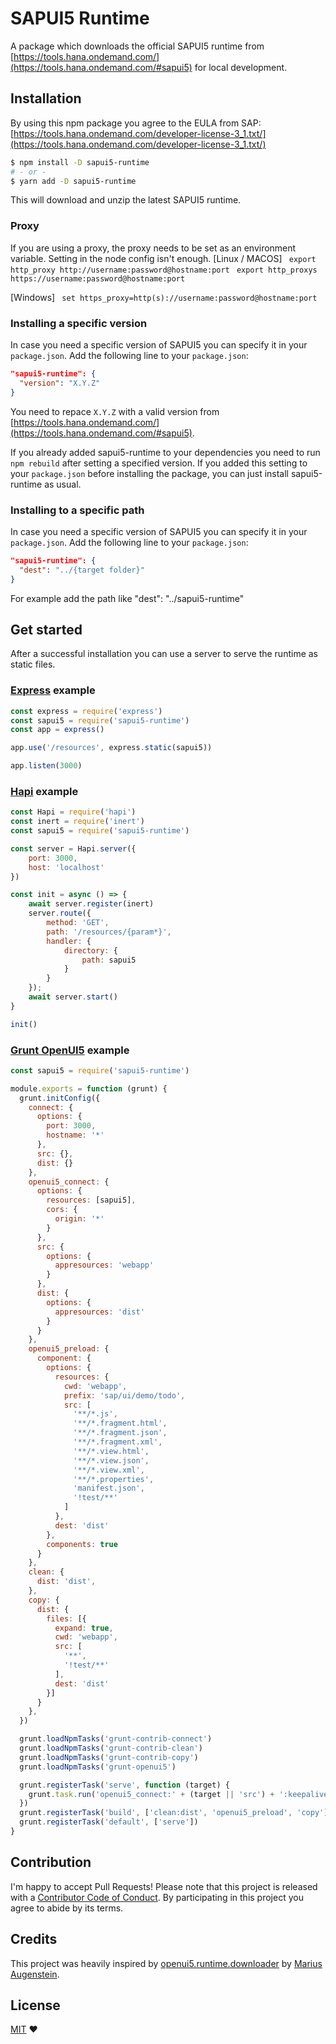 # SAPUI5 Runtime
A package which downloads the official SAPUI5 runtime from [https://tools.hana.ondemand.com/](https://tools.hana.ondemand.com/#sapui5) for local development.

## Installation
By using this npm package you agree to the EULA from SAP: [https://tools.hana.ondemand.com/developer-license-3_1.txt/](https://tools.hana.ondemand.com/developer-license-3_1.txt/)
```bash
$ npm install -D sapui5-runtime
# - or -
$ yarn add -D sapui5-runtime
```
This will download and unzip the latest SAPUI5 runtime.

### Proxy
If you are using a proxy, the proxy needs to be set as an environment variable. Setting in the node config isn't enough. 
[Linux / MACOS]
``` export http_proxy http://username:password@hostname:port```
``` export http_proxys https://username:password@hostname:port```

[Windows]
``` set https_proxy=http(s)://username:password@hostname:port```

### Installing a specific version
In case you need a specific version of SAPUI5 you can specify it in your `package.json`.
Add the following line to your `package.json`:
```json
"sapui5-runtime": {
  "version": "X.Y.Z"
}
```
You need to repace `X.Y.Z` with a valid version from [https://tools.hana.ondemand.com/](https://tools.hana.ondemand.com/#sapui5).

If you already added sapui5-runtime to your dependencies you need to run `npm rebuild` after setting a specified version. If you added this setting to your `package.json` before installing the package, you can just install sapui5-runtime as usual.

### Installing to a specific path
In case you need a specific version of SAPUI5 you can specify it in your `package.json`.
Add the following line to your `package.json`:
```json
"sapui5-runtime": {
  "dest": "../{target folder}" 
}
```
For example add the path like "dest": "../sapui5-runtime"

## Get started
After a successful installation you can use a server to serve the runtime as static files.


### [Express](https://github.com/expressjs/express) example
```javascript
const express = require('express')
const sapui5 = require('sapui5-runtime')
const app = express()

app.use('/resources', express.static(sapui5))

app.listen(3000)
```

### [Hapi](https://github.com/hapijs/hapi) example
```javascript
const Hapi = require('hapi')
const inert = require('inert')
const sapui5 = require('sapui5-runtime')

const server = Hapi.server({
    port: 3000,
    host: 'localhost'
})

const init = async () => {
    await server.register(inert)
    server.route({
        method: 'GET',
        path: '/resources/{param*}',
        handler: {
            directory: {
                path: sapui5
            }
        }
    });
    await server.start()
}

init()
```

### [Grunt OpenUI5](https://github.com/SAP/grunt-openui5) example
```javascript
const sapui5 = require('sapui5-runtime')

module.exports = function (grunt) {
  grunt.initConfig({
    connect: {
      options: {
        port: 3000,
        hostname: '*'
      },
      src: {},
      dist: {}
    },
    openui5_connect: {
      options: {
        resources: [sapui5],
        cors: {
          origin: '*'
        }
      },
      src: {
        options: {
          appresources: 'webapp'
        }
      },
      dist: {
        options: {
          appresources: 'dist'
        }
      }
    },
    openui5_preload: {
      component: {
        options: {
          resources: {
            cwd: 'webapp',
            prefix: 'sap/ui/demo/todo',
            src: [
              '**/*.js',
              '**/*.fragment.html',
              '**/*.fragment.json',
              '**/*.fragment.xml',
              '**/*.view.html',
              '**/*.view.json',
              '**/*.view.xml',
              '**/*.properties',
              'manifest.json',
              '!test/**'
            ]
          },
          dest: 'dist'
        },
        components: true
      }
    },
    clean: {
      dist: 'dist',
    },
    copy: {
      dist: {
        files: [{
          expand: true,
          cwd: 'webapp',
          src: [
            '**',
            '!test/**'
          ],
          dest: 'dist'
        }]
      }
    },
  })

  grunt.loadNpmTasks('grunt-contrib-connect')
  grunt.loadNpmTasks('grunt-contrib-clean')
  grunt.loadNpmTasks('grunt-contrib-copy')
  grunt.loadNpmTasks('grunt-openui5')

  grunt.registerTask('serve', function (target) {
    grunt.task.run('openui5_connect:' + (target || 'src') + ':keepalive')
  })
  grunt.registerTask('build', ['clean:dist', 'openui5_preload', 'copy'])
  grunt.registerTask('default', ['serve'])
}
```

## Contribution
I'm happy to accept Pull Requests! Please note that this project is released with a [Contributor Code of Conduct](https://github.com/bastilimbach/sapui5-runtime/blob/master/CODE_OF_CONDUCT.md). By participating in this project you agree to abide by its terms.

## Credits
This project was heavily inspired by [openui5.runtime.downloader](https://github.com/maugenst/openui5.runtime.downloader) by [Marius Augenstein](https://github.com/maugenst).

## License
[MIT](https://github.com/bastilimbach/sapui5-runtime/blob/master/LICENSE) :heart:
